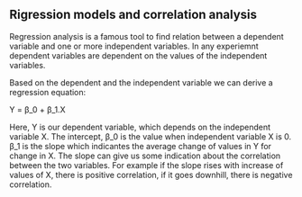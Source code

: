 ## Rigression models and correlation analysis

Regression analysis is a famous tool to find relation between a dependent variable and one or more independent variables. In any experiemnt dependent variables are dependent on the values of the independent variables. 

Based on the dependent and the independent variable we can derive a regression equation:

Y = β\_0 + β\_1.X

Here, Y is our dependent variable, which depends on the independent variable X.   The intercept, β\_0 is the value when independent variable X is 0. β\_1 is the slope which indicantes the average change of values in Y for change in X. The slope can give us some indication about the correlation between the two variables. For example if the slope rises with increase of values of X, there is positive correlation, if it goes downhill, there is negative correlation. 


